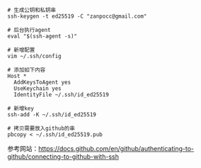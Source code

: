 ~~~shell
# 生成公钥和私钥串
ssh-keygen -t ed25519 -C "zanpocc@gmail.com"

# 后台执行agent
eval "$(ssh-agent -s)"

# 新增配置
vim ~/.ssh/config

# 添加如下内容
Host *
  AddKeysToAgent yes
  UseKeychain yes
  IdentityFile ~/.ssh/id_ed25519
  
# 新增key
ssh-add -K ~/.ssh/id_ed25519

# 拷贝需要放入github的串
pbcopy < ~/.ssh/id_ed25519.pub
~~~





参考网站：https://docs.github.com/en/github/authenticating-to-github/connecting-to-github-with-ssh